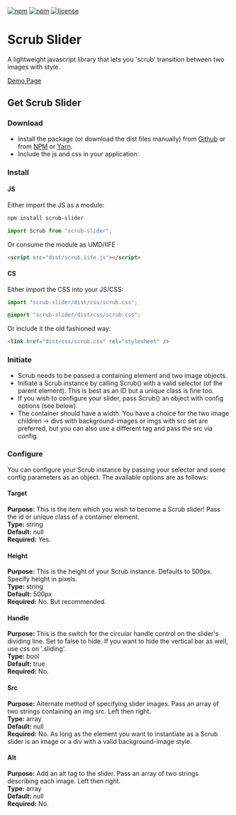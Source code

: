 [![npm](https://img.shields.io/npm/dt/scrub-slider.svg)]()
[![npm](https://img.shields.io/npm/v/scrub-slider.svg)]()
[![license](https://img.shields.io/github/license/recidvst/scrub-slider.svg)]()

# Scrub Slider

A lightweight javascript library that lets you 'scrub' transition between two images with style.

[Demo Page](https://recidvst.github.io/scrub-slider "scrub demo")

## Get Scrub Slider

### Download

- Install the package (or download the dist files manually) from [Github](https://github.com/Recidvst/scrub-slider/archive/master.zip "Github download") or from [NPM](https://www.npmjs.com/package/scrub-slider "npm download") or [Yarn](https://yarnpkg.com/en/package/scrub-slider "yarn download").
- Include the js and css in your application:

### Install

#### JS

Either import the JS as a module:

```bash
npm install scrub-slider
```

```js
import Scrub from "scrub-slider";
```

Or consume the module as UMD/IIFE

```html
<script src="dist/scrub.iife.js"></script>
```

#### CS

Either import the CSS into your JS/CSS:

```js
import "scrub-slider/dist/css/scrub.css";
```

```scss
@import "scrub-slider/dist/css/scrub.css";
```

Or include it the old fashioned way:

```html
<link href="dist/css/scrub.css" rel="stylesheet" />
```

### Initiate

- Scrub needs to be passed a containing element and two image objects.
- Initiate a Scrub instance by calling Scrub() with a valid selector (of the parent element). This is best as an ID but a unique class is fine too.
- If you wish to configure your slider, pass Scrub() an object with config options (see below).
- The container should have a width. You have a choice for the two image children -> divs with background-images or imgs with src set are preferred, but you can also use a different tag and pass the src via config.

### Configure

You can configure your Scrub instance by passing your selector and some config parameters as an object. The available options are as follows:

#### Target

**Purpose:** This is the item which you wish to become a Scrub slider! Pass the id or unique class of a container element.  
**Type:** string  
**Default:** null  
**Required:** Yes.

#### Height

**Purpose:** This is the height of your Scrub instance. Defaults to 500px. Specify height in pixels.  
**Type:** string  
**Default:** 500px  
**Required:** No. But recommended.

#### Handle

**Purpose:** This is the switch for the circular handle control on the slider's dividing line. Set to false to hide. If you want to hide the vertical bar as well, use css on '.sliding'.  
**Type:** bool  
**Default:** true  
**Required:** No.

#### Src

**Purpose:** Alternate method of specifying slider images. Pass an array of two strings containing an img src. Left then right.  
**Type:** array  
**Default:** null  
**Required:** No. As long as the element you want to instantiate as a Scrub slider is an image or a div with a valid background-image style.

#### Alt

**Purpose:** Add an alt tag to the slider. Pass an array of two strings describing each image. Left then right.  
**Type:** array  
**Default:** null  
**Required:** No.
